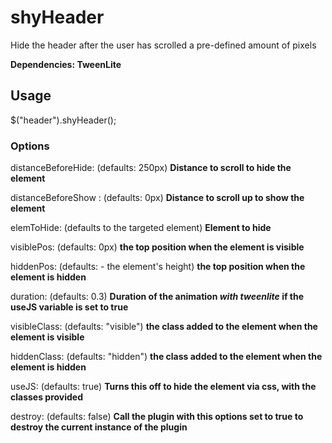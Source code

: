 shyHeader
=========

Hide the header after the user has scrolled a pre-defined amount of pixels

**Dependencies: TweenLite**

## Usage

$("header").shyHeader();

### Options

distanceBeforeHide: (defaults: 250px) **Distance to scroll to hide the element**

distanceBeforeShow : (defaults: 0px) **Distance to scroll up to show the element**

elemToHide: (defaults to the targeted element) **Element to hide**

visiblePos: (defaults: 0px) **the top position when the element is visible**

hiddenPos: (defaults: - the element's height) **the top position when the element is hidden**

duration: (defaults: 0.3) **Duration of the animation *with tweenlite* if the useJS variable is set to true**

visibleClass: (defaults: "visible") **the class added to the element when the element is visible**

hiddenClass: (defaults: "hidden") **the class added to the element when the element is hidden**

useJS: (defaults: true) **Turns this off to hide the element via css, with the classes provided**

destroy: (defaults: false) **Call the plugin with this options set to true to destroy the current instance of the plugin**
